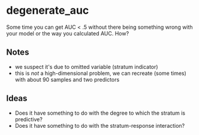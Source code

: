 # degenerate_auc

Some time you can get AUC < .5 without there being something wrong with
your model or the way you calculated AUC. How?

## Notes

 - we suspect it's due to omitted variable (stratum indicator)
 - this is _not_ a high-dimensional problem, we can recreate (some times) with 
 about 90 samples and two predictors
 
## Ideas

 - Does it have something to do with the degree to which the stratum is
 predictive?
 - Does it have something to do with the stratum-response interaction?
